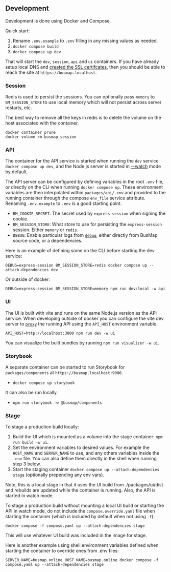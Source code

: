 ## Development

Development is done using Docker and Compose.

Quick start:

1. Rename `.env.example` to `.env` filling in any missing values as needed.
2. `docker compose build`
3. `docker compose up dev`

That will start the `dev`, `session`, `api` and `ui` containers. If you have already setup local DNS and [created the SSL certifcates](../packages/web/certs/README.md), then you should be able to reach the site at `https://busmap.localhost`.

### Session

Redis is used to persist the sessions. You can optionally pass `memory` to `BM_SESSION_STORE` to use local memory which will not persist across server restarts, etc.

The best way to remove all the keys in redis is to delete the volume on the host associated with the container.

```
docker container prune
docker volume rm busmap_session
```

### API

The container for the API service is started when running the `dev` service `docker compose up dev`, and the Node.js server is started in [--watch](https://nodejs.org/dist/latest-v20.x/docs/api/cli.html#--watch) mode by default.

The API server can be configured by defining variables in the root `.env` file, or directly on the CLI when running `docker compose up`. These environment variables are then interpolated within `packages/api/.env` and provided to the running container through the compose `env_file` service attribute. Renaming `.env.example` to `.env` is a good starting point.

* `BM_COOKIE_SECRET`: The secret used by `express-session` when signing the cookie.
* `BM_SESSION_STORE`: What store to use for persisting the `express-session` session. Either `memory` or `redis`.
* `DEBUG`: Enable particular logs from [`debug`](https://www.npmjs.com/package/debug), either directly from BusMap source code, or a dependencies.

Here is an example of defining some on the CLI before starting the dev service:

```
DEBUG=express-session BM_SESSION_STORE=redis docker compose up --attach-dependencies dev
```

Or outside of docker:

```
DEBUG=express-session BM_SESSION_STORE=memory npm run dev:local -w api
```

### UI

The UI is built with vite and runs on the same Node.js version as the API service. When developing outside of docker you can configure the vite dev server to [`proxy`](https://vitejs.dev/config/server-options.html#server-proxy) the running API using the `API_HOST` environment variable.

```
API_HOST=http://localhost:3000 npm run dev -w ui
```

You can visualize the built bundles by running `npm run visualizer -w ui`.

### Storybook

A separate container can be started to run Storybook for `packages/components` at `https://busmap.localhost:9000`.

* `docker compose up storybook`

It can also be run locally.

* `npm run storybook -w @busmap/components`

### Stage

To stage a production build locally:

1. Build the UI which is mounted as a volume into the stage container: `npm run build -w ui`.
2. Set the environment variables to desired values. For example the `HOST_NAME` and `SERVER_NAME` to use, and any others variables inside the `.env` file. You can also define them directly in the shell when running step 3 below.
3. Start the staging container `docker compose up --attach-dependencies stage` (optionally prepending any env vars).

Note, this is a local stage in that it uses the UI build from ./packages/ui/dist and rebuilds are updated while the container is running. Also, the API is started in watch mode.

To stage a production build without mounting a local UI build or starting the API in watch mode, do not include the `compose.override.yaml` file when starting the container (which is included by default when not using `-f`):

```
docker compose -f compose.yaml up --attach-dependencies stage
```

This will use whatever UI build was included in the image for stage.

Here is another example using shell environment variables defined when starting the container to override ones from .env files:

```
SERVER_NAME=busmap.online HOST_NAME=busmap.online docker compose -f compose.yaml up --attach-dependencies stage
```
